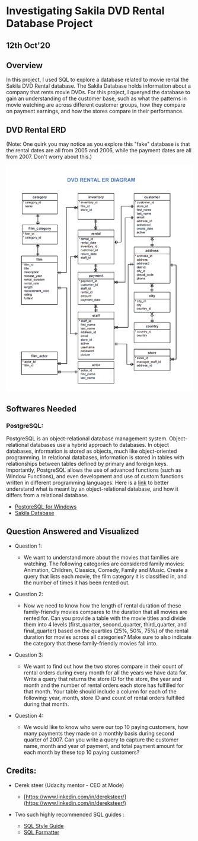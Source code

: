 # **Investigating Sakila DVD Rental Database Project**

## 12th Oct'20

## **Overview**
In this project, I used SQL to explore a database related to movie rental the Sakila DVD Rental database. The Sakila Database holds information about a company that rents movie DVDs. For this project, I queryed the database to gain an understanding of the customer base, such as what the patterns in movie watching are across different customer groups, how they compare on payment earnings, and how the stores compare in their performance.

## **DVD Rental ERD**
(Note: One quirk you may notice as you explore this "fake" database is that the rental dates are all from 2005 and 2006, while the payment dates are all from 2007. Don't worry about this.)

![alt text](https://github.com/beroXD/PDSND-P1-Investigate-Sakila-DVD-Rental-Database/blob/main/dvd-rental-erd-2.png)

## **Softwares Needed**
### PostgreSQL:

PostgreSQL is an object-relational database management system. Object-relational databases use a hybrid approach to databases. 
In object databases, information is stored as objects, much like object-oriented programming.
In relational databases, information is stored in tables with relationships between tables defined by primary and foreign keys.
Importantly, PostgreSQL allows the use of advanced functions (such as Window Functions), and even development and use of custom functions written in different programming languages. Here is a [link](https://en.wikipedia.org/wiki/Object-relational_database) to better understand what is meant by an object-relational database, and how it differs from a relational database.

* [PostgreSQL for Windows](http://www.postgresqltutorial.com/install-postgresql/)
* [Sakila Database](http://www.postgresqltutorial.com/postgresql-sample-database/)

## **Question Answered and Visualized**

* Question 1:
   - We want to understand more about the movies that families are watching. The following categories are considered family movies: Animation, Children, Classics, Comedy, Family and Music. Create a query that lists each movie, the film category it is classified in, and the number of times it has been rented out.
   
* Question 2:
    - Now we need to know how the length of rental duration of these family-friendly movies compares to the duration that all movies are rented for. Can you provide a table with the movie titles and divide them into 4 levels (first_quarter, second_quarter, third_quarter, and final_quarter) based on the quartiles (25%, 50%, 75%) of the rental duration for movies across all categories? Make sure to also indicate the category that these family-friendly movies fall into.
    
* Question 3:
    - We want to find out how the two stores compare in their count of rental orders during every month for all the years we have data for. Write a query that returns the store ID for the store, the year and month and the number of rental orders each store has fulfilled for that month. Your table should include a column for each of the following: year, month, store ID and count of rental orders fulfilled during that month.
    
* Question 4:
    - We would like to know who were our top 10 paying customers, how many payments they made on a monthly basis during second quarter of 2007. Can you write a query to capture the customer name, month and year of payment, and total payment amount for each month by these top 10 paying customers?
    
## **Credits:**
* Derek steer (Udacity mentor - CEO at Mode)
    - [https://www.linkedin.com/in/dereksteer/](https://www.linkedin.com/in/dereksteer/)

* Two such highly recommended SQL guides :
    - [SQL Style Guide](https://www.sqlstyle.guide/)
    - [SQL Formatter](https://sql-format.com/)
    
